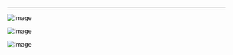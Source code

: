 <hr>

![image](https://user-images.githubusercontent.com/54969894/116737444-9e0a6700-a9c7-11eb-8820-c7db1f81a268.png)

![image](https://user-images.githubusercontent.com/54969894/116737555-c003e980-a9c7-11eb-94f8-9d48002081fd.png)

![image](https://user-images.githubusercontent.com/54969894/116737586-c8f4bb00-a9c7-11eb-804a-6fde13ebc117.png)

